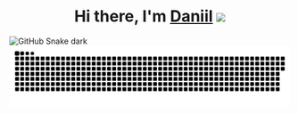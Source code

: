 
<h1 align="center">Hi there, I'm <a href="https://vk.com/semendaniel" target="_blank">Daniil</a> 
<img src="https://github.com/blackcater/blackcater/raw/main/images/Hi.gif" height="32"/></h1>


![GitHub Snake dark](github-snake-dark.svg#gh-dark-mode-only)
![Semenov-D snake sng](https://github.com/Semenov-D/Semenov-D/blob/output/github-contribution-grid-snake.svg)
